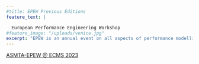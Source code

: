 ```yaml
---
#title: EPEW Previous Editions
feature_text: |

  European Performance Engineering Workshop 
#feature_image: "/uploads/venice.jpg"
excerpt: "EPEW is an annual event on all aspects of performance modelling and analysis."
---
```


[ASMTA-EPEW @ ECMS 2023](https://asmta2023.sciencesconf.org/resource/page/id/5)
